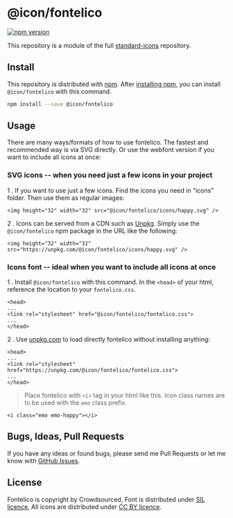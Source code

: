 # @icon/fontelico

[![npm version](https://img.shields.io/npm/v/@icon/fontelico.svg)](https://www.npmjs.org/package/@icon/fontelico)

This repository is a module of the full [standard-icons][standard-icons] repository.

## Install

This repository is distributed with [npm]. After [installing npm][install-npm], you can install `@icon/fontelico` with this command.

```bash
npm install --save @icon/fontelico
```

## Usage

There are many ways/formats of how to use fontelico. The fastest and recommended way is via SVG directly. Or use the webfont version if you want to include all icons at once:

### SVG icons -- when you need just a few icons in your project

1 . If you want to use just a few icons. Find the icons you need in "icons" folder. Then use them as regular images:

```
<img height="32" width="32" src="@icon/fontelico/icons/happy.svg" />
```

2 . Icons can be served from a CDN such as [Unpkg][Unpkg]. Simply use the `@icon/fontelico` npm package in the URL like the following:

```
<img height="32" width="32" src="https://unpkg.com/@icon/fontelico/icons/happy.svg" />
```

### Icons font -- ideal when you want to include all icons at once

1 . Install `@icon/fontelico` with this command. In the `<head>` of your html, reference the location to your `fontelico.css`.

```
<head>
...
<link rel="stylesheet" href="@icon/fontelico/fontelico.css">
...
</head>
```

2 . Use [unpkg.com][Unpkg] to load directly fontelico without installing anything:

```
<head>
...
<link rel="stylesheet" href="https://unpkg.com/@icon/fontelico/fontelico.css">
...
</head>
```

> Place fontelico with `<i>` tag in your html like this. Icon class names are to be used with the `emo` class prefix.

```
<i class="emo emo-happy"></i>
```


## Bugs, Ideas, Pull Requests

If you have any ideas or found bugs, please send me Pull Requests or let me know with [GitHub Issues][github issues].

## License

Fontelico is copyright by Crowdsourced, Font is distributed under [SIL licence](http://scripts.sil.org/cms/scripts/page.php?site_id=nrsi&id=OFL), All icons are distributed under [CC BY licence](http://creativecommons.org/licenses/by-sa/3.0/).

[standard-icons]: https://github.com/thecreation/standard-icons
[npm]: https://www.npmjs.com/
[install-npm]: https://docs.npmjs.com/getting-started/installing-node
[sass]: http://sass-lang.com/
[github issues]: https://github.com/thecreation/standard-icons/issues
[Unpkg]: https://unpkg.com